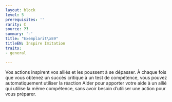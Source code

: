 ```yaml
---
layout: block
level: 5
prerequisites: ''
rarity: C
source: ??
summary: '-'
title: "Exemplarit\xE9"
titleEN: Inspire Imitation
traits:
- general

---
```


<p>Vos actions inspirent vos alliés et les poussent à se dépasser. À chaque fois que vous obtenez un succès critique à un test de compétence, vous pouvez automatiquement utiliser la réaction Aider pour apporter votre aide à un allié qui utilise la même compétence, sans avoir besoin d’utiliser une action pour vous préparer.</p>